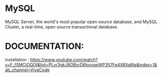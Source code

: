 # MySQL
MySQL Server, the world's most popular open source database, and MySQL Cluster, a real-time, open source transactional database.

# DOCUMENTATION:
installation :
https://www.youtube.com/watch?v=F_fSMCiOQOI&list=PLyr3gkJ8OBxrD6toogwWP357Fe4X65aWa&index=1&ab_channel=VivaCode
